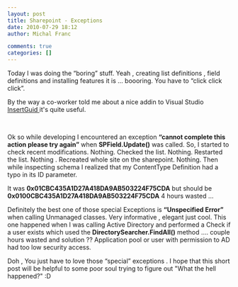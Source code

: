 ```yaml
---
layout: post
title: Sharepoint - Exceptions
date: 2010-07-29 18:12
author: Michal Franc

comments: true
categories: []
---
```

Today I was doing the “boring” stuff. Yeah , creating list definitions , field definitions and installing features it is … boooring. You have to “click click click”.

By the way a co-worker told me about a nice addin to Visual Studio <a href="http://blog.mikeobrien.net/2007/06/insertguid-visual-studio-2005-addin.html"> InsertGuid </a> it's quite useful.

&nbsp;

Ok so while developing I encountered an exception <strong>“cannot complete this action please try again”</strong> when <strong>SPField.Update()</strong> was called. So, I started to check recent modifications. Nothing. Checked the Iist. Nothing. Restarted the Iist. Nothing . Recreated whole site on the sharepoint. Nothing. Then while inspecting schema I realized that my ContentType Definition had a typo in its ID parameter.

It was
<strong>0x01CBC435A1D27A418DA9AB503224F75CDA</strong>
but should be
<strong>0x0100CBC435A1D27A418DA9AB503224F75CDA</strong>
4 hours wasted ...

Definitely the best one of those special Exceptions is <strong> “Unspecified Error” </strong> when calling Unmanaged classes. Very informative , elegant just cool. This one happened when I was calling Active Directory and performed a Check if a user exists which used the <strong>DirectorySearcher.FindAll()</strong> method .... couple hours wasted and solution ?? Application pool or user with permission to AD had too low security access.

Doh , You just have to love those “special” exceptions . I hope that this short post will be helpful to some poor soul trying to figure out "What the hell happened?" :D
